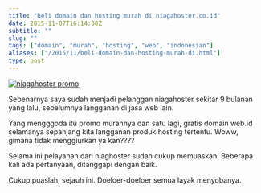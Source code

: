 ```yaml
---
title: "Beli domain dan hosting murah di niagahoster.co.id"
date: 2015-11-07T16:14:00Z
subtitle: ""
slug: ""
tags: ["domain", "murah", "hosting", "web", "indonesian"]
aliases: ["/2015/11/beli-domain-dan-hosting-murah-di.html"]
type: post
---
```


[![niagahoster promo](/img/Set3-niagahoster-300x250.jpg)](https://www.niagahoster.co.id/ref/22775)

Sebenarnya saya sudah menjadi pelanggan niagahoster sekitar 9 bulanan yang lalu, sebelumnya langganan di jasa web lain.

Yang mengggoda itu promo murahnya dan satu lagi, gratis domain web.id selamanya sepanjang kita langganan produk hosting tertentu. Woww, gimana tidak menggiurkan ya kan????

Selama ini pelayanan dari niaghoster sudah cukup memuaskan. Beberapa kali ada pertanyaan, ditanggapi dengan baik.

Cukup puaslah, sejauh ini. Doeloer-doeloer semua layak menyobanya.
